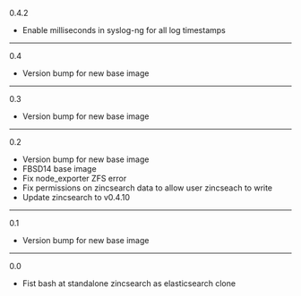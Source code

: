 0.4.2

* Enable milliseconds in syslog-ng for all log timestamps

---

0.4

* Version bump for new base image

---

0.3

* Version bump for new base image

---

0.2

* Version bump for new base image
* FBSD14 base image
* Fix node_exporter ZFS error
* Fix permissions on zincsearch data to allow user zincseach to write
* Update zincsearch to v0.4.10

---

0.1

* Version bump for new base image

---

0.0

* Fist bash at standalone zincsearch as elasticsearch clone
